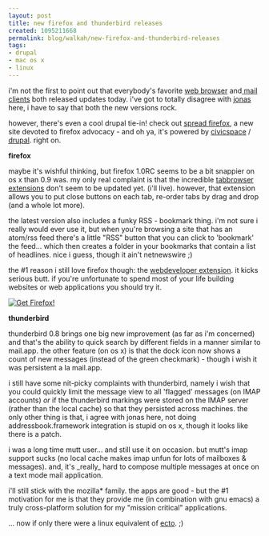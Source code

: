 ```yaml
--- 
layout: post
title: new firefox and thunderbird releases
created: 1095211668
permalink: blog/walkah/new-firefox-and-thunderbird-releases
tags: 
- drupal
- mac os x
- linux
---
```

<p>
i'm not the first to point out that everybody's favorite <a href="http://www.mozilla.org/products/firefox">web browser</a> and<a href="http://www.mozilla.org/products/thunderbird"> mail clients</a> both released updates today. i've got to totally disagree with <a href="http://www.jluster.org/">jonas</a> here, i have to say that both the new versions rock.
</p><p>
however, there's even a cool drupal tie-in! check out <a href="http://spreadfirefox.com/community/">spread firefox</a>, a new site devoted to firefox advocacy - and oh ya, it's powered by <a href="http://www.civicspacelabs.org/">civicspace</a> / <a href="http://www.drupal.org/">drupal</a>.  right on.
</p><p>
<strong>firefox</strong>
</p><p>
maybe it's wishful thinking, but firefox 1.0RC seems to be a bit snappier on os x than 0.9 was. my only real complaint is that the incredible <a href="http://white.sakura.ne.jp/~piro/xul/_tabextensions.html.en">tabbrowser extensions</a> don't seem to be updated yet. (i'll live). however, that extension allows you to put close buttons on each tab, re-order tabs by drag and drop (and a whole lot more). 
</p><p>
the latest version also includes a funky RSS - bookmark thing. i'm not sure i really would ever use it, but when you're browsing a site that has an atom/rss feed there's a little "RSS" button that you can click to 'bookmark' the feed... which then creates a folder in your bookmarks that contain a list of headlines. nice i guess, though it ain't netnewswire ;)
</p><p>
the #1 reason i still love firefox though: the <a href="http://webdeveloper.mozdev.org/">webdeveloper extension</a>. it kicks serious butt. if you're unfortunate to spend most of your life building websites or web applications you should try it.
</p>
<p><a href="http://www.spreadfirefox.com/?q=affiliates&amp;id=7295&amp;t=58"><img border="0" alt="Get Firefox!" title="Get Firefox!" src="http://www.spreadfirefox.com/community/images/affiliates/Buttons/180x60/get.gif"/></a></p>
<p>
<strong>thunderbird</strong>
</p><p>
thunderbird 0.8 brings one big new improvement (as far as i'm concerned) and that's the ability to quick search by different fields in a manner similar to mail.app. the other feature (on os x) is that the dock icon now shows a count of new messages (instead of the green checkmark) - though i wish it was persistent a la mail.app.
</p><p>
i still have some nit-picky complaints with thunderbird, namely i wish that you could quickly limit the message view to all 'flagged' messages (on IMAP accounts) <em>or</em> if the thunderbird markings were stored on the IMAP server (rather than the local cache) so that they persisted across machines. the only other thing is that, i agree with jonas here, not doing addressbook.framework integration is stupid on os x, though it looks like there is a patch.
</p><p>
i was a long time mutt user... and still use it on occasion. but mutt's imap support sucks (no local cache makes imap unfun for lots of mailboxes &#38; messages). and, it's _really_ hard to compose multiple messages at once on a text mode mail application.
</p><p>
i'll still stick with the mozilla* family. the apps are good - but the #1 motivation for me is that they provide me (in combination with gnu emacs) a truly cross-platform solution for my "mission critical" applications.
</p><p>
... now if only there were a linux equivalent of <a href="http://ecto.kung-foo.tv/">ecto</a>. ;)
</p>
